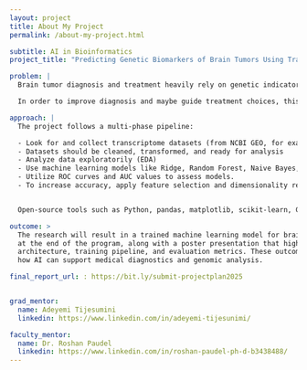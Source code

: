 ```yaml
---
layout: project
title: About My Project
permalink: /about-my-project.html

subtitle: AI in Bioinformatics 
project_title: "Predicting Genetic Biomarkers of Brain Tumors Using Transcriptomic Data"

problem: |
  Brain tumor diagnosis and treatment heavily rely on genetic indicators. However, because of the intricacy and unpredictability of the data, utilizing AI to predict these markers from transcriptomic data is still difficult.

  In order to improve diagnosis and maybe guide treatment choices, this study will use machine learning techniques to categorize brain tumors according to their genetic markers.

approach: |
  The project follows a multi-phase pipeline:

  - Look for and collect transcriptome datasets (from NCBI GEO, for example)
  - Datasets should be cleaned, transformed, and ready for analysis
  - Analyze data exploratorily (EDA)
  - Use machine learning models like Ridge, Random Forest, Naive Bayes, SVM, KNN, and LASSO.  
  - Utilize ROC curves and AUC values to assess models.
  - To increase accuracy, apply feature selection and dimensionality reduction.


  Open-source tools such as Python, pandas, matplotlib, scikit-learn, Google Colab/Jupyter Notebook will be used.

outcome: >
  The research will result in a trained machine learning model for brain tumor type prediction 
  at the end of the program, along with a poster presentation that highlights the model 
  architecture, training pipeline, and evaluation metrics. These outcomes will demonstrate 
  how AI can support medical diagnostics and genomic analysis.

final_report_url: : https://bit.ly/submit-projectplan2025 


grad_mentor:
  name: Adeyemi Tijesumini
  linkedin: https://www.linkedin.com/in/adeyemi-tijesunimi/

faculty_mentor:
  name: Dr. Roshan Paudel
  linkedin: https://www.linkedin.com/in/roshan-paudel-ph-d-b3438488/
---
```


